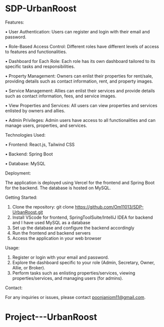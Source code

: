 # SDP-UrbanRoost

Features:

•	User Authentication: Users can register and login with their email and password.

•	Role-Based Access Control: Different roles have different levels of access to features and functionalities.

•	Dashboard for Each Role: Each role has its own dashboard tailored to its specific tasks and responsibilities.

•	Property Management: Owners can enlist their properties for rent/sale, providing details such as contact information, rent, and property images.

•	Service Management: Allies can enlist their services and provide details such as contact information, fees, and service images.

•	View Properties and Services: All users can view properties and services enlisted by owners and allies.

•	Admin Privileges: Admin users have access to all functionalities and can manage users, properties, and services.



Technologies Used:

•	Frontend: React.js, Tailwind CSS

•	Backend: Spring Boot

•	Database: MySQL



Deployment:

The application is deployed using Vercel for the frontend and Spring Boot for the backend. The database is hosted on MySQL.



Getting Started:

1.	Clone the repository: git clone https://github.com/Om11013/SDP-UrbanRoost.git
2.	Install VScode for frontend, SpringToolSuite/IntelliJ IDEA for backend and I have used MySQL as a database 
3.	Set up the database and configure the backend accordingly
4.	Run the frontend and backend servers
5.	Access the application in your web browser



Usage:

1.	Register or login with your email and password.
2.	Explore the dashboard specific to your role (Admin, Secretary, Owner, Allie, or Broker).
3.	Perform tasks such as enlisting properties/services, viewing properties/services, and managing users (for admins).



Contact:

For any inquiries or issues, please contact poonjaniom11@gmail.com.
# Project---UrbanRoost
